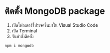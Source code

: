 
# ติดตั้ง MongoDB package

1. เปิดโฟลเดอร์โปรเจคขึ้นมาใน Visual Studio Code 
2. เปิด Terminal 
3. รันคำสั่งติดตั้ง 

```bash
npm i mongodb
```